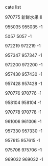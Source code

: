 cate list

970775 新鲜水果 8

955035 955035 -1

5057 5057 -1

972219 972219 -1

957347 957347 -1

972200 972200 -1

957430 957430 -1

957428 957428 -1

970776 970776 -1

958104 958104 -1

970778 970778 -1

961006 961006 -1

957330 957330 -1

957615 957615 -1

975706 975706 -1

969032 969032 -1

